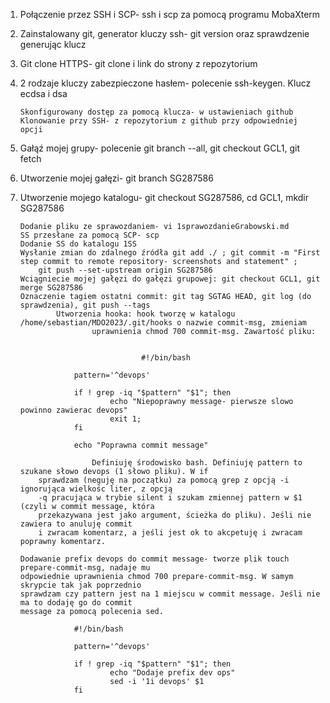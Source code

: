 1.	Połączenie przez SSH i SCP- ssh i scp za pomocą programu MobaXterm 

2.	Zainstalowany git, generator kluczy ssh- git version oraz sprawdzenie generując klucz

3.	Git clone HTTPS- git clone i link do strony z repozytorium

4.	2 rodzaje kluczy zabezpieczone hasłem- polecenie ssh-keygen. Klucz ecdsa i dsa 


		Skonfigurowany dostęp za pomocą klucza- w ustawieniach github
		Klonowanie przy SSH- z repozytorium z github przy odpowiedniej opcji

5.	Gałąź mojej grupy- polecenie git branch --all, git checkout GCL1, git fetch 

6.	Utworzenie mojej gałęzi- git branch SG287586

7.	Utworzenie mojego katalogu- git checkout SG287586, cd GCL1, mkdir SG287586

		Dodanie pliku ze sprawozdaniem- vi 1sprawozdanieGrabowski.md
		SS przesłane za pomocą SCP- scp
		Dodanie SS do katalogu 1SS
		Wysłanie zmian do zdalnego źródła git add ./ ; git commit -m "First step commit to remote repository- screenshots and statement" ;
			git push --set-upstream origin SG287586
		Wciągniecie mojej gałęzi do gałęzi grupowej: git checkout GCL1, git merge SG287586 
		Oznaczenie tagiem ostatni commit: git tag SGTAG HEAD, git log (do sprawdzenia), git push --tags
                Utworzenia hooka: hook tworzę w katalogu /home/sebastian/MDO2023/.git/hooks o nazwie commit-msg, zmieniam
                        uprawnienia chmod 700 commit-msg. Zawartość pliku:


	                               #!/bin/bash
                                        
					pattern='^devops'
				
					if ! grep -iq "$pattern" "$1"; then
					        echo "Niepoprawny message- pierwsze slowo powinno zawierac devops"
					        exit 1;
					fi

					echo "Poprawna commit message"
                                	
                        Definiuję środowisko bash. Definiuję pattern to szukane słowo devops (1 słowo pliku). W if
			sprawdzam (neguję na początku) za pomocą grep z opcją -i ignorująca wielkośc liter, z opcją 
			-q pracująca w trybie silent i szukam zmiennej pattern w $1 (czyli w commit message, która 
			przekazywana jest jako argument, ścieżka do pliku). Jeśli nie zawiera to anuluję commit 
			i zwracam komentarz, a jeśli jest ok to akcpetuję i zwracam poprawny komentarz.  

		Dodawanie prefix devops do commit message- tworze plik touch prepare-commit-msg, nadaje mu 
		odpowiednie uprawnienia chmod 700 prepare-commit-msg. W samym skrypcie tak jak poprzednio 
		sprawdzam czy pattern jest na 1 miejscu w commit message. Jeśli nie ma to dodaję go do commit
		message za pomocą polecenia sed. 

					#!/bin/bash

					pattern='^devops'

					if ! grep -iq "$pattern" "$1"; then
					        echo "Dodaje prefix dev ops"
					        sed -i '1i devops' $1
					fi
 
